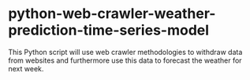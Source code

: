 # python-web-crawler-weather-prediction-time-series-model
This Python script will use web crawler methodologies to withdraw data from websites and furthermore use this data to forecast the weather for next week.
